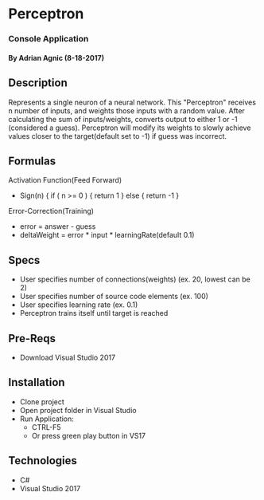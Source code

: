 # Perceptron
### Console Application
#### By Adrian Agnic (8-18-2017)

## Description
  Represents a single neuron of a neural network. This "Perceptron" receives n number of inputs, 
  and weights those inputs with a random value. After calculating the sum of inputs/weights, converts output to either 1 or -1 (considered a guess).
  Perceptron will modify its weights to slowly achieve values closer to the target(default set to -1) if guess was incorrect.
  
## Formulas
  Activation Function(Feed Forward) 
  * Sign(n) { if ( n >= 0 ) { return 1 } else { return -1 }
  
  Error-Correction(Training)
  * error = answer - guess
  * deltaWeight = error * input * learningRate(default 0.1)
  
## Specs
  * User specifies number of connections(weights) (ex. 20, lowest can be 2)
  * User specifies number of source code elements (ex. 100)
  * User specifies learning rate (ex. 0.1)
  * Perceptron trains itself until target is reached
  
## Pre-Reqs
  * Download Visual Studio 2017
  
## Installation
  * Clone project
  * Open project folder in Visual Studio
  * Run Application:
    * CTRL-F5
    * Or press green play button in VS17
  
## Technologies
  * C#
  * Visual Studio 2017


  
  

